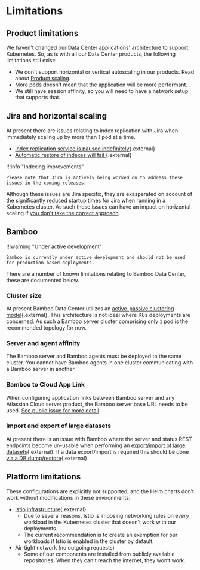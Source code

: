 # Limitations 

## Product limitations
We haven't changed our Data Center applications' architecture to support Kubernetes. So, as is with all our Data Center products, the following limitations still exist:

* We don't support horizontal or vertical autoscaling in our products. Read about [Product scaling](../userguide/resource_management/RESOURCE_SCALING.md).
* More pods doesn't mean that the application will be more performant.
* We still have session affinity, so you will need to have a network setup that supports that. 

## Jira and horizontal scaling
At present there are issues relating to index replication with Jira when immediately scaling up by more than 1 pod at a time.

* [Index replication service is paused indefinitely](https://jira.atlassian.com/browse/JRASERVER-72125){.external}
* [Automatic restore of indexes will fail ](https://jira.atlassian.com/browse/JRASERVER-62669){.external}

!!!info "Indexing improvements" 
  
    Please note that Jira is actively being worked on to address these issues in the coming releases.
      
Although these issues are Jira specific, they are exasperated on account of the significantly reduced startup times for Jira when running in a Kubernetes cluster. As such these issues can have an impact on horizontal scaling if [you don't take the correct approach](../../userguide/resource_management/RESOURCE_SCALING/#scaling-jira-safely).

## Bamboo

!!!warning "Under active development"
    
    Bamboo is currently under active development and should not be used for production based deployments.


There are a number of known limitations relating to Bamboo Data Center, these are documented below.

### Cluster size
At present Bamboo Data Center utilizes an [active-passive clustering model](https://confluence.atlassian.com/bamboo/clustering-with-bamboo-data-center-1063170551.html){.external}. This architecture is not ideal where K8s deployments are concerned. As such a Bamboo server cluster comprising only `1` pod is the recommended topology for now.

### Server and agent affinity
The Bamboo server and Bamboo agents must be deployed to the same cluster. You cannot have Bamboo agents in one cluster communicating with a Bamboo server in another.

### Bamboo to Cloud App Link
When configuring application links between Bamboo server and any Atlassian Cloud server product, the Bamboo server base URL needs to be used. [See public issue for more detail](https://jira.atlassian.com/browse/BAM-21439).

### Import and export of large datasets
At present there is an issue with Bamboo where the server and status REST endpoints become un-usable when performing an [export/import of large datasets](https://jira.atlassian.com/browse/BAM-18673){.external}. If a data export/import is required this should be done [via a DB dump/restore](https://confluence.atlassian.com/bamboo/moving-your-bamboo-data-to-a-different-database-289277250.html){.external}

## Platform limitations
These configurations are explicitly not supported, and the Helm charts don’t work without modifications in these environments:


* [Istio infrastructure](https://istio.io/latest/docs/ops/deployment/architecture/){.external}
    * Due to several reasons, Istio is imposing networking rules on every workload in the Kubernetes cluster that doesn't work with our deployments.
    * The current recommendation is to create an exemption for our workloads if Istio is enabled in the cluster by default.
* Air-tight network (no outgoing requests)
    * Some of our components are installed from publicly available repositories. When they can't reach the internet, they won’t work.

